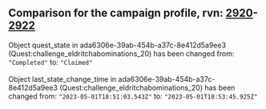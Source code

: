 ## Comparison for the campaign profile, rvn: [2920](https://github.com/PRO100KatYT/FortniteProfileRevisions/tree/main/profiles/campaign/2920%20campaign.json)-[2922](https://github.com/PRO100KatYT/FortniteProfileRevisions/tree/main/profiles/campaign/2922%20campaign.json)

Object quest_state in ada6306e-39ab-454b-a37c-8e412d5a9ee3 (Quest:challenge_eldritchabominations_20) has been changed from: `"Completed"` to: `"Claimed"`
<br><br>
Object last_state_change_time in ada6306e-39ab-454b-a37c-8e412d5a9ee3 (Quest:challenge_eldritchabominations_20) has been changed from: `"2023-05-01T18:51:03.543Z"` to: `"2023-05-01T18:53:45.925Z"`
<br><br>
